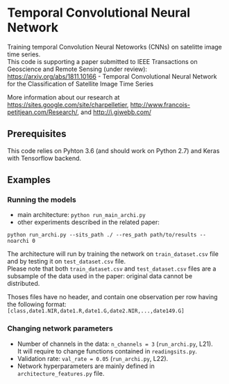 # Temporal Convolutional Neural Network
Training temporal Convolution Neural Netoworks (CNNs) on satelitte image time series.  
This code is supporting a paper submitted to IEEE Transactions on Geoscience and Remote Sensing (under review):  
https://arxiv.org/abs/1811.10166 - Temporal Convolutional Neural Network for the Classification of Satellite Image Time Series

More information about our research at https://sites.google.com/site/charpelletier, http://www.francois-petitjean.com/Research/, and http://i.giwebb.com/

## Prerequisites
This code relies on Pyhton 3.6 (and should work on Python 2.7) and Keras with Tensorflow backend.


## Examples

### Running the models

- main architecture: `python run_main_archi.py`
- other experiments described in the related paper: 
```
python run_archi.py --sits_path ./ --res_path path/to/results --noarchi 0
```

The architecture will run by training the network on `train_dataset.csv` file and by testing it on `test_dataset.csv` file.  
Please note that both `train_dataset.csv` and `test_dataset.csv` files are a subsample of the data used in the paper: original data cannot be distributed.

Thoses files have no header, and contain one observation per row having the following format:
`[class,date1.NIR,date1.R,date1.G,date2.NIR,...,date149.G]`

### Changing network parameters

- Number of channels in the data: `n_channels = 3` (`run_archi.py`, L21).  
It will require to change functions contained in `readingsits.py`.
- Validation rate: `val_rate = 0.05` (`run_archi.py`, L22).
- Network hyperparameters are mainly defined in `architecture_features.py` file.


